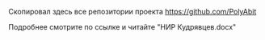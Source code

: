 Скопировал здесь все репозитории проекта https://github.com/PolyAbit

Подробнее смотрите по ссылке и читайте "НИР Кудрявцев.docx"